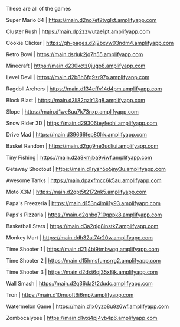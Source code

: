 These are all of the games


Super Mario 64 | https://main.d2no7et2tvglxt.amplifyapp.com

Cluster Rush | https://main.dp2zzwutae1pt.amplifyapp.com

Cookie Clicker | https://gh-pages.d2j2bxyw03ndm4.amplifyapp.com

Retro Bowl | https://main.dsrluk2jq7h55.amplifyapp.com

Minecraft | https://main.d230kctz0jugo8.amplifyapp.com

Level Devil | https://main.d2b8h6fg9zr97p.amplifyapp.com

Ragdoll Archers | https://main.d134effv14d4pm.amplifyapp.com

Block Blast | https://main.d3li82qzlr13g8.amplifyapp.com

Slope | https://main.d1we8uu7k73nxp.amplifyapp.com

Snow Rider 3D | https://main.d29306teyfeohi.amplifyapp.com

Drive Mad | https://main.d39666fep80lrk.amplifyapp.com

Basket Random | https://main.d2gg9ne3udliui.amplifyapp.com

Tiny Fishing | https://main.d2a8kmjba9viwf.amplifyapp.com

Getaway Shootout | https://main.d1rysh5o5jny3u.amplifyapp.com

Awesome Tanks | https://main.dpaxfmcc6k5au.amplifyapp.com

Moto X3M | https://main.d2qpt5t2172nk5.amplifyapp.com

Papa's Freezeria | https://main.d153n4lmii1y93.amplifyapp.com

Paps's Pizzaria | https://main.d2qnbq710qppk8.amplifyapp.com

Basketball Stars | https://main.d3a2qlg8instk7.amplifyapp.com

Monkey Mart | https://main.ddh32at74r20w.amplifyapp.com

Time Shooter 1 | https://main.d21j4bi9tmbwqg.amplifyapp.com

Time Shooter 2 | https://main.d15hmsfumsrrg2.amplifyapp.com

Time Shooter 3 | https://main.d2dxt6qj35x8jk.amplifyapp.com

Wall Smash | https://main.d2q36da2t2dudc.amplifyapp.com

Tron | https://main.d10muoft6i6mp7.amplifyapp.com

Watermelon Game | https://main.d1x0yzo8u9z6wf.amplifyapp.com

Zombocalypse | https://main.d1vxj4pj4yb4p6.amplifyapp.com
